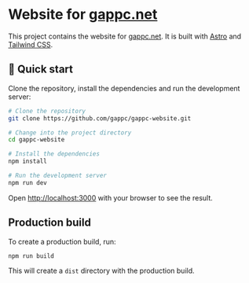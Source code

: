 # Website for [gappc.net](https://gappc.net)

This project contains the website for [gappc.net](https://gappc.net). It is built with [Astro](https://astro.build) and [Tailwind CSS](https://tailwindcss.com).

## 🚀 Quick start

Clone the repository, install the dependencies and run the development server:

```sh
# Clone the repository
git clone https://github.com/gappc/gappc-website.git

# Change into the project directory
cd gappc-website

# Install the dependencies
npm install

# Run the development server
npm run dev
```

Open [http://localhost:3000](http://localhost:3000) with your browser to see the result.

## Production build

To create a production build, run:

```sh
npm run build
```

This will create a `dist` directory with the production build.
